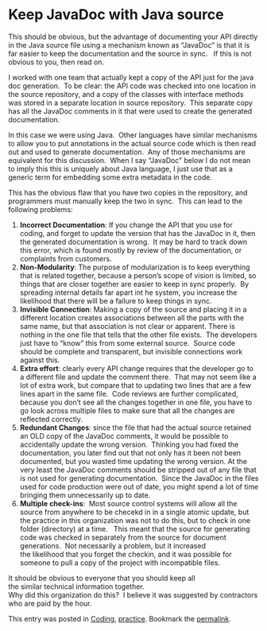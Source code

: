 #  Keep JavaDoc with Java source

This should be obvious, but the advantage of documenting your API directly in the Java source file using a mechanism known as “JavaDoc” is that it is far easier to keep the documentation and the source in sync.   If this is not obvious to you, then read on.  

I worked with one team that actually kept a copy of the API just for the java doc generation.  To be clear: the API code was checked into one location in the source repository, and a copy of the classes with interface methods was stored in a separate location in source repository.  This separate copy has all the JavaDoc comments in it that were used to create the generated documentation.  

In this case we were using Java.  Other languages have similar mechanisms to allow you to put annotations in the actual source code which is then read out and used to generate documentation.  Any of those mechanisms are equivalent for this discussion.  When I say “JavaDoc” below I do not mean to imply this this is uniquely about Java language, I just use that as a generic term for embedding some extra metadata in the code.  

This has the obvious flaw that you have two copies in the repository, and programmers must manually keep the two in sync.  This can lead to the following problems:

1.  **Incorrect Documentation**: If you change the API that you use for coding, and forget to update the version that has the JavaDoc in it, then the generated documentation is wrong.  It may be hard to track down this error, which is found mostly by review of the documentation, or complaints from customers.
2.  **Non-Modularity**: The purpose of modularization is to keep everything that is related together, because a person’s scope of vision is limited, so things that are closer together are easier to keep in sync properly.  By spreading internal details far apart int he system, you increase the likelihood that there will be a failure to keep things in sync.
3.  **Invisible Connection**: Making a copy of the source and placing it in a different location creates associations between all the parts with the same name, but that association is not clear or apparent. There is nothing in the one file that tells that the other file exists.  The developers just have to “know” this from some external source.  Source code should be complete and transparent, but invisible connections work against this.
4.  **Extra effort**: clearly every API change requires that the developer go to a different file and update the comment there.  That may not seem like a lot of extra work, but compare that to updating two lines that are a few lines apart in the same file.  Code reviews are further complicated, because you don’t see all the changes together in one file, you have to go look across multiple files to make sure that all the changes are reflected correctly.
5.  **Redundant Changes**: since the file that had the actual source retained an OLD copy of the JavaDoc comments, it would be possible to accidentally update the wrong version.  Thinking you had fixed the documentation, you later find out that not only has it been not been documented, but you wasted time updating the wrong version. At the very least the JavaDoc comments should be stripped out of any file that is not used for generating documentation.  Since the JavaDoc in the files used for code production were out of date, you might spend a lot of time bringing them unnecessarily up to date.
6.  **Multiple check-ins**:  Most source control systems will allow all the source from anywhere to be checekd in in a single atomic update, but the practice in this organization was not to do this, but to check in one folder (directory) at a time.   This meant that the source for generating code was checked in separately from the source for document generations.  Not necessarily a problem, but it increased the likelihood that you forget the checkin, and it was possible for someone to pull a copy of the project with incompatible files.

It should be obvious to everyone that you should keep all the similar technical information together.  
Why did this organization do this?  I believe it was suggested by contractors who are paid by the hour.

This entry was posted in [Coding](https://agiletribe.purplehillsbooks.com/category/coding/), [practice](https://agiletribe.purplehillsbooks.com/category/practice/). Bookmark the [permalink](https://agiletribe.purplehillsbooks.com/2012/10/02/keep-javadoc-with-java-source/ "Permalink to Keep JavaDoc with Java source").